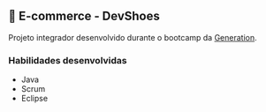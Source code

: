 
## 🛒 E-commerce - DevShoes
Projeto integrador desenvolvido durante o bootcamp da [Generation](https://brazil.generation.org/).


  
### Habilidades desenvolvidas

 
 - Java
 - Scrum
 - Eclipse

  